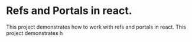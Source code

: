 # Refs and Portals in react.

This project demonstrates how to work with refs and portals in react.
This project demonstrates h